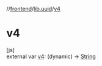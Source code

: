 //[frontend](../../index.md)/[lib.uuid](index.md)/[v4](v4.md)

# v4

[js]\
external var [v4](v4.md): (dynamic) -&gt; [String](https://kotlinlang.org/api/latest/jvm/stdlib/kotlin/-string/index.html)
